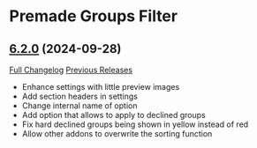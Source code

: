 # Premade Groups Filter

## [6.2.0](https://github.com/0xbs/premade-groups-filter/tree/6.2.0) (2024-09-28)
[Full Changelog](https://github.com/0xbs/premade-groups-filter/compare/6.1.0...6.2.0) [Previous Releases](https://github.com/0xbs/premade-groups-filter/releases)

- Enhance settings with little preview images  
- Add section headers in settings  
- Change internal name of option  
- Add option that allows to apply to declined groups  
- Fix hard declined groups being shown in yellow instead of red  
- Allow other addons to overwrite the sorting function  
